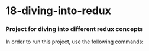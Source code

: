 # 18-diving-into-redux

### Project for diving into different redux concepts

In order to run this project, use the following commands:
